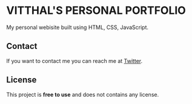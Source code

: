 # VITTHAL'S PERSONAL PORTFOLIO
My personal webisite built using HTML, CSS, JavaScript.

## Contact

If you want to contact me you can reach me at [Twitter](https://www.twitter.com/VitthalFN).

## License

This project is **free to use** and does not contains any license.
